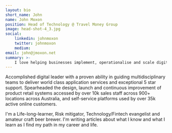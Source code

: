 ```yaml
---
layout: bio
short_name: John
name: John Moxon
position: Head of Technology @ Travel Money Group
image: head-shot-4_3.jpg
social:
    linkedin: johnmoxon
    twitter: johnmoxon
    medium:
email: john@jmoxon.net
summary: >-
    I love helping businesses implement, operationalise and scale digital products that meet market fit and that customers flock to.
---
```

Accomplished digital leader with a proven ability in guiding multidisciplinary teams to deliver world class application services and exceptional 5 star support. Spearheaded the design, launch and continuous improvement of product retail systems accessed by over 10k sales staff across 900+ locations across Australia, and self-service platforms used by over 35k active online customers. 

I'm a Life-long-learner, Risk mitigator, Technology/Fintech evangelist and amateur craft beer brewer. I'm writing articles about what I know and what I learn as I find my path in my career and life. 